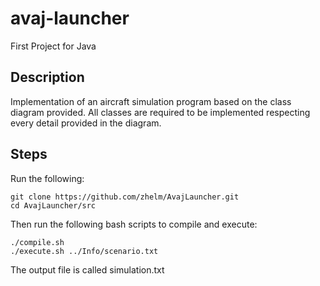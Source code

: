 # avaj-launcher
First Project for Java

## Description

Implementation of an aircraft simulation program based on the class diagram provided. All classes are required to be implemented respecting every detail provided in the diagram.

## Steps
Run the following:
````
git clone https://github.com/zhelm/AvajLauncher.git
cd AvajLauncher/src
````
Then run the following bash scripts to compile and execute:
````
./compile.sh
./execute.sh ../Info/scenario.txt
````

The output file is called simulation.txt